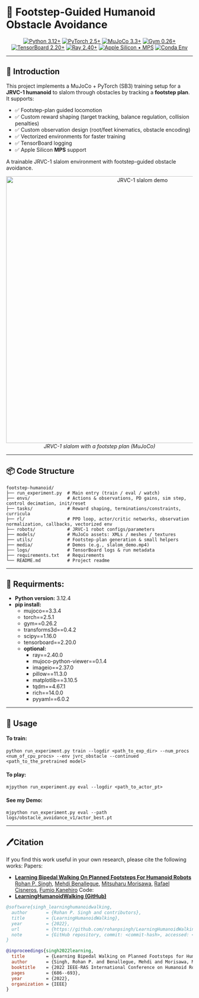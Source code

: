 # 🤖 Footstep-Guided Humanoid Obstacle Avoidance
<div align="center">

[![Python 3.12+](https://img.shields.io/badge/Python-3.12%2B-3776AB?logo=python&logoColor=white)](https://www.python.org/)
[![PyTorch 2.5+](https://img.shields.io/badge/PyTorch-2.5%2B-EE4C2C?logo=pytorch&logoColor=white)](https://pytorch.org/)
[![MuJoCo 3.3+](https://img.shields.io/badge/MuJoCo-3.3%2B-2A9D8F)](https://mujoco.org/)
[![Gym 0.26+](https://img.shields.io/badge/Gym-0.26%2B-9cf)](https://www.gymlibrary.dev/)
[![TensorBoard 2.20+](https://img.shields.io/badge/TensorBoard-2.20%2B-FF6F00?logo=tensorflow&logoColor=white)](https://www.tensorflow.org/tensorboard)
[![Ray 2.40+](https://img.shields.io/badge/Ray-2.40%2B-028CF0)](https://www.ray.io/)
[![Apple Silicon • MPS](https://img.shields.io/badge/Apple%20Silicon-MPS-000000?logo=apple&logoColor=white)](https://pytorch.org/docs/stable/notes/mps.html)
[![Conda Env](https://img.shields.io/badge/Conda-Env-44A833?logo=anaconda&logoColor=white)](https://docs.conda.io/)
</div>

---
## 🌟 Introduction
This project implements a MuJoCo + PyTorch (SB3) training setup for a **JRVC-1 humanoid** to slalom through obstacles by tracking a **footstep plan**. It supports:

- ✅ Footstep-plan guided locomotion
- ✅ Custom reward shaping (target tracking, balance regulation, collision penalties)
- ✅ Custom observation design (root/feet kinematics, obstacle encoding)
- ✅ Vectorized environments for faster training
- ✅ TensorBoard logging
- ✅ Apple Silicon **MPS** support

A trainable JRVC-1 slalom environment with footstep-guided obstacle avoidance.

<p align="center">
  <a href="https://raw.githubusercontent.com/Infinity-Todd/Footstep-Guided-Humanoid-Obstacle-Avoidance/main/media/slalom_demo.mp4">
    <img src="media/slalom_demo.gif" alt="JRVC-1 slalom demo" width="720">
  </a>
  <br><em>JRVC-1 slalom with a footstep plan (MuJoCo)</em>
</p>
 
 ---
 ## 📦 Code Structure

```text
footstep-humanoid/
├── run_experiment.py  # Main entry (train / eval / watch)
├── envs/              # Actions & observations, PD gains, sim step, control decimation, init/reset
├── tasks/             # Reward shaping, terminations/constraints, curricula
├── rl/                # PPO loop, actor/critic networks, observation normalization, callbacks, vectorized env
├── robots/            # JRVC-1 robot configs/parameters
├── models/            # MuJoCo assets: XMLs / meshes / textures
├── utils/             # Footstep-plan generation & small helpers
├── media/             # Demos (e.g., slalom_demo.mp4)
├── logs/              # TensorBoard logs & run metadata
├── requirements.txt   # Requirements
└── README.md          # Project readme
```
---
## 🔧 Requirments:
- **Python version:** 3.12.4
- **pip install:**
  - mujoco==3.3.4
  - torch==2.5.1
  - gym==0.26.2
  - transforms3d==0.4.2
  - scipy==1.16.0
  - tensorboard==2.20.0
  - **optional:**
    - ray==2.40.0
    - mujoco-python-viewer==0.1.4
    - imageio==2.37.0
    - pillow==11.3.0
    - matplotlib==3.10.5
    - tqdm==4.67.1
    - rich==14.0.0
    - pyyaml==6.0.2

---
## 🚀 Usage
#### **To train:** 
```
python run_experiment.py train --logdir <path_to_exp_dir> --num_procs <num_of_cpu_procs> --env jvrc_obstacle --continued <path_to_the_pretrained model>
```  

#### **To play:**
```
mjpython run_experiment.py eval --logdir <path_to_actor_pt>
```

#### **See my Demo:**
```
mjpython run_experiment.py eval --path logs/obstacle_avoidance_v1/actor_best.pt   

```
---
## 🖊️Citation
If you find this work useful in your own research, please cite the following works:
Papers:  
- [**Learning Bipedal Walking On Planned Footsteps For Humanoid Robots**](https://arxiv.org/pdf/2207.12644.pdf)  
[Rohan P. Singh](https://rohanpsingh.github.io), [Mehdi Benallegue](https://unit.aist.go.jp/jrl-22022/en/members/member-benalleguem.html), [Mitsuharu Morisawa](https://unit.aist.go.jp/jrl-22022/en/members/member-morisawa.html), [Rafael Cisneros](https://unit.aist.go.jp/jrl-22022/en/members/member-cisneros.html), [Fumio Kanehiro](https://unit.aist.go.jp/jrl-22022/en/members/member-kanehiro.html)
Code:
- [**LearningHumanoidWalking (GitHub)**](https://github.com/rohanpsingh/LearningHumanoidWalking)

```bibtex
@software{singh_learninghumanoidwalking,
  author       = {Rohan P. Singh and contributors},
  title        = {LearningHumanoidWalking},
  year         = {2022},
  url          = {https://github.com/rohanpsingh/LearningHumanoidWalking},
  note         = {GitHub repository, commit: <commit-hash>, accessed: <YYYY-MM-DD>}
}

@inproceedings{singh2022learning,
  title        = {Learning Bipedal Walking on Planned Footsteps for Humanoid Robots},
  author       = {Singh, Rohan P. and Benallegue, Mehdi and Morisawa, Mitsuharu and Cisneros, Rafael and Kanehiro, Fumio},
  booktitle    = {2022 IEEE-RAS International Conference on Humanoid Robots (Humanoids)},
  pages        = {686--693},
  year         = {2022},
  organization = {IEEE}
}
```


